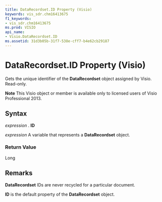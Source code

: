 ```yaml
---
title: DataRecordset.ID Property (Visio)
keywords: vis_sdr.chm16413675
f1_keywords:
- vis_sdr.chm16413675
ms.prod: VISIO
api_name:
- Visio.DataRecordset.ID
ms.assetid: 31d3b05b-31f7-538e-cff7-b4e62cb29187
---
```



# DataRecordset.ID Property (Visio)

Gets the unique identifier of the  **DataRecordset** object assigned by Visio. Read-only.


 **Note**  This Visio object or member is available only to licensed users of Visio Professional 2013.


## Syntax

 _expression_ . **ID**

 _expression_ A variable that represents a **DataRecordset** object.


### Return Value

Long


## Remarks

 **DataRecordset** IDs are never recycled for a particular document.

 **ID** is the default property of the **DataRecordset** object.


